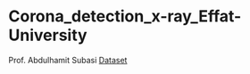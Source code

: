 # Corona_detection_x-ray_Effat-University
Prof. Abdulhamit Subasi
[Dataset](https://drive.google.com/drive/folders/1uUpVuv4kaQiqQoyrhh90MlZArsWclTXE?usp=sharing)
